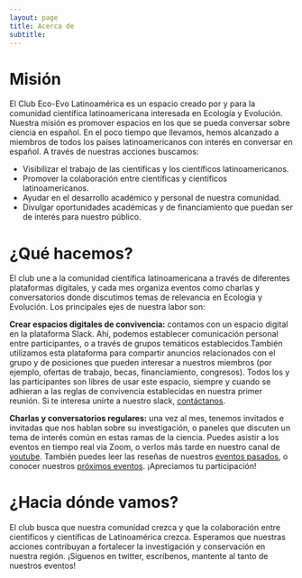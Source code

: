 ```yaml
---
layout: page
title: Acerca de
subtitle:
---
```

# Misión

El Club Eco-Evo Latinoamérica es un espacio creado por y para la comunidad científica latinoamericana interesada en Ecología y Evolución. Nuestra misión es promover espacios en los que se pueda conversar sobre ciencia en español. En el poco tiempo que llevamos, hemos alcanzado a miembros de todos los países latinoamericanos con interés en conversar en español. A través de nuestras acciones buscamos:

* Visibilizar el trabajo de las científicas y los científicos latinoamericanos.
* Promover la colaboración entre científicas y científicos latinoamericanos.
* Ayudar en el desarrollo académico y personal de nuestra comunidad.
* Divulgar oportunidades académicas y de financiamiento que puedan ser de interés para nuestro público.

# ¿Qué hacemos?

El club une a la comunidad científica latinoamericana a través de diferentes plataformas digitales, y cada mes organiza eventos como charlas y conversatorios donde discutimos temas de relevancia en Ecología y Evolución. Los principales ejes de nuestra labor son:

**Crear espacios digitales de convivencia:** contamos con un espacio digital en la plataforma Slack. Ahí, podemos establecer comunicación personal entre participantes, o a través de grupos temáticos establecidos.También utilizamos esta plataforma para compartir anuncios relacionados con el grupo y de posiciones que pueden interesar a nuestros miembros (por ejemplo, ofertas de trabajo, becas, financiamiento, congresos). Todos los y las participantes son libres de usar este espacio, siempre y cuando se adhieran a las reglas de convivencia establecidas en nuestra primer reunión. Si te interesa unirte a nuestro slack, [contáctanos](/contacto.md).

**Charlas y conversatorios regulares:** una vez al mes, tenemos invitados e invitadas que nos hablan sobre su investigación, o paneles que discuten un tema de interés común en estas ramas de la ciencia. Puedes asistir a los eventos en tiempo real via Zoom, o verlos más tarde en nuestro canal de [youtube](https://www.youtube.com/channel/UC5AFIQcrnZz6MGGTtBXkn3A). También puedes leer las reseñas de nuestros [eventos pasados](/pasados.md), o conocer nuestros [próximos eventos](/proximos.md). ¡Apreciamos tu participación!

# ¿Hacia dónde vamos?

El club busca que nuestra comunidad crezca y que la colaboración entre cientificos y científicas de Latinoamérica crezca. Esperamos que nuestras acciones contribuyan a fortalecer la investigación y conservación en nuestra región. ¡Siguenos en twitter, escríbenos, mantente al tanto de nuestros eventos! 
